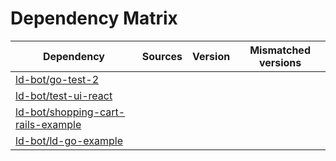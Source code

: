 # Dependency Matrix

Dependency | Sources | Version | Mismatched versions
---------- | ------- | ------- | -------------------
[ld-bot/go-test-2](https://github.com/ld-bot/go-test-2.git) |  | []() | 
[ld-bot/test-ui-react](https://github.com/ld-bot/test-ui-react.git) |  | []() | 
[ld-bot/shopping-cart-rails-example](https://github.com/ld-bot/shopping-cart-rails-example.git) |  | []() | 
[ld-bot/ld-go-example](https://github.com/ld-bot/ld-go-example.git) |  | []() | 
